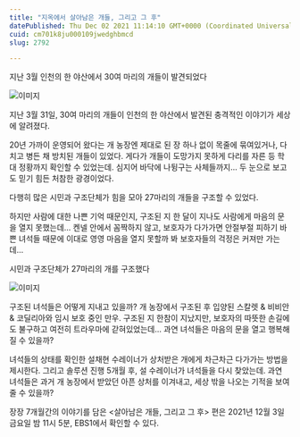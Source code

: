 ```yaml
---
title: "지옥에서 살아남은 개들, 그리고 그 후"
datePublished: Thu Dec 02 2021 11:14:10 GMT+0000 (Coordinated Universal Time)
cuid: cm701k8ju000109jwedghbmcd
slug: 2792

---
```



지난 3월 인천의 한 야산에서 30여 마리의 개들이 발견되었다

![이미지](https://cdn.hashnode.com/res/hashnode/image/upload/v1739251706839/ead06176-d4ce-427a-a6b7-261b7345cdf9.jpeg)

지난 3월 31일, 30여 마리의 개들이 인천의 한 야산에서 발견된 충격적인 이야기가 세상에 알려졌다.

20년 가까이 운영되어 왔다는 개 농장엔 제대로 된 장 하나 없이 목줄에 묶여있거나, 다치고 병든 채 방치된 개들이 있었다. 게다가 개들이 도망가지 못하게 다리를 자른 등 학대 정황까지 확인할 수 있었는데. 심지어 바닥에 나뒹구는 사체들까지... 두 눈으로 보고도 믿기 힘든 처참한 광경이었다.

다행히 많은 시민과 구조단체가 힘을 모아 27마리의 개들을 구조할 수 있었다.

하지만 사람에 대한 나쁜 기억 때문인지, 구조된 지 한 달이 지나도 사람에게 마음의 문을 열지 못했는데... 켄넬 안에서 꼼짝하지 않고, 보호자가 다가가면 안절부절 피하기 바쁜 녀석들 때문에 이대로 영영 마음을 열지 못할까 봐 보호자들의 걱정은 커져만 가는데...

시민과 구조단체가 27마리의 개를 구조했다

![이미지](https://cdn.hashnode.com/res/hashnode/image/upload/v1739251708671/78d7ad3d-83de-4e4d-a691-4a7aa36488dc.jpeg)

구조된 녀석들은 어떻게 지내고 있을까? 개 농장에서 구조된 후 입양된 스칼렛 & 비비안 & 코딜리아와 임시 보호 중인 만우. 구조된 지 한참이 지났지만, 보호자의 따뜻한 손길에도 불구하고 여전히 트라우마에 갇혀있었는데... 과연 녀석들은 마음의 문을 열고 행복해질 수 있을까?

녀석들의 상태를 확인한 설채현 수레이너가 상처받은 개에게 차근차근 다가가는 방법을 제시한다. 그리고 솔루션 진행 5개월 후, 설 수레이너가 녀석들을 다시 찾았는데. 과연 녀석들은 과거 개 농장에서 받았던 아픈 상처를 이겨내고, 세상 밖을 나오는 기적을 보여줄 수 있을까?

장장 7개월간의 이야기를 담은 <살아남은 개들, 그리고 그 후> 편은 2021년 12월 3일 금요일 밤 11시 5분, EBS1에서 확인할 수 있다.